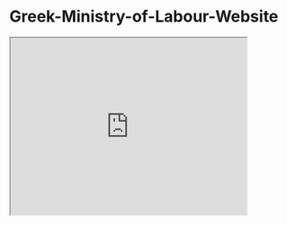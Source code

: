 # Greek-Ministry-of-Labour-Website

<iframe width="420" height="315" src="https://youtu.be/F01zwvbmjsE?list=PLXKopXHbhib9sAlftkMec8kKnKwxgpynv">
</iframe>

